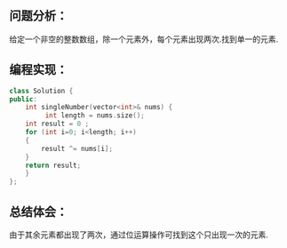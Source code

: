 ## 问题分析：
给定一个非空的整数数组，除一个元素外，每个元素出现两次.找到单一的元素.
## 编程实现：
```c++
class Solution {
public:
    int singleNumber(vector<int>& nums) {
         int length = nums.size();  
    int result = 0 ;  
    for (int i=0; i<length; i++)  
    {  
        result ^= nums[i];  
    }  
    return result;  
    }
};
```
## 总结体会：
由于其余元素都出现了两次，通过位运算操作可找到这个只出现一次的元素.